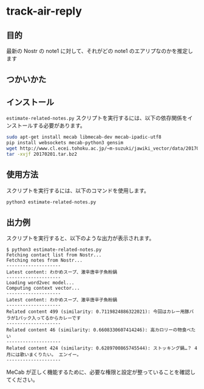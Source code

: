 # track-air-reply

## 目的

最新の Nostr の note1 に対して、それがどの note1 のエアリプなのかを推定します

## つかいかた

## インストール

`estimate-related-notes.py` スクリプトを実行するには、以下の依存関係をインストールする必要があります。

   ```bash
   sudo apt-get install mecab libmecab-dev mecab-ipadic-utf8
   pip install websockets mecab-python3 gensim
   wget http://www.cl.ecei.tohoku.ac.jp/~m-suzuki/jawiki_vector/data/20170201.tar.bz2
   tar -xvjf 20170201.tar.bz2
   ```

## 使用方法

スクリプトを実行するには、以下のコマンドを使用します。
```bash
python3 estimate-related-notes.py
```

## 出力例

スクリプトを実行すると、以下のような出力が表示されます。

```
$ python3 estimate-related-notes.py 
Fetching contact list from Nostr...
Fetching notes from Nostr...
--------------------
Latest content: わかめスープ、激辛唐辛子魚粉鍋
--------------------
Loading word2vec model...
Computing context vector...
--------------------
Latest content: わかめスープ、激辛唐辛子魚粉鍋
--------------------
Related content 499 (similarity: 0.7119824886322021): 今回はカレー用豚バラが1パック入ってるからカレーです
--------------------
Related content 46 (similarity: 0.6608330607414246): 高カロリーの物食べたい
--------------------
Related content 424 (similarity: 0.6289700865745544): ストッキング鍋…？ 4月には歌いまくりたい。 エンイー。 
--------------------
```

MeCab が正しく機能するために、必要な権限と設定が整っていることを確認してください。

